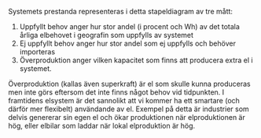 Systemets prestanda representeras i detta stapeldiagram av tre mått:

1. Uppfyllt behov anger hur stor andel (i procent och Wh) av det totala årliga elbehovet i geografin som uppfylls av systemet
2. Ej uppfyllt behov anger hur stor andel som ej uppfylls och behöver importeras
3. Överproduktion anger vilken kapacitet som finns att producera extra el i systemet.

Överproduktion (kallas även superkraft) är el som skulle kunna produceras men inte görs eftersom det inte finns något behov vid tidpunkten. I framtidens elsystem är det sannolikt att vi kommer ha ett smartare (och därför mer flexibelt) användande av el. Exempel på detta är industrier som delvis genererar sin egen el och ökar produktionen när elproduktionen är hög, eller elbilar som laddar när lokal elproduktion är hög.